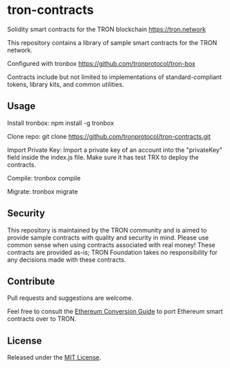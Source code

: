 # tron-contracts
Solidity smart contracts for the TRON blockchain https://tron.network

This repository contains a library of sample smart contracts for the TRON network.

Configured with tronbox https://github.com/tronprotocol/tron-box

Contracts include but not limited to implementations of standard-compliant tokens, library kits, and common utilities.

## Usage

Install tronbox:
npm install -g tronbox

Clone repo:
git clone https://github.com/tronprotocol/tron-contracts.git

Import Private Key:
Import a private key of an account into the "privateKey" field inside the index.js file. Make sure it has test TRX to deploy the contracts.

Compile:
tronbox compile 

Migrate:
tronbox migrate 

## Security

This repository is maintained by the TRON community and is aimed to provide sample contracts with quality and security in mind. Please use common sense when using contracts associated with real money! These contracts are provided as-is; TRON Foundation takes no responsibility for any decisions made with these contracts.

## Contribute

Pull requests and suggestions are welcome.

Feel free to consult the [Ethereum Conversion Guide](https://developers.tron.network/docs/converting-ethereum-contracts-to-tron) to port Ethereum smart contracts over to TRON.

## License

Released under the [MIT License](LICENSE).
